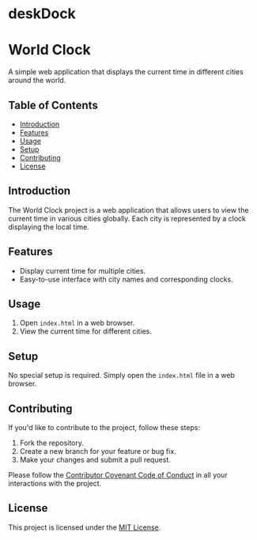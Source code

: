 # deskDock

# World Clock

A simple web application that displays the current time in different cities around the world.

## Table of Contents

- [Introduction](#introduction)
- [Features](#features)
- [Usage](#usage)
- [Setup](#setup)
- [Contributing](#contributing)
- [License](#license)

## Introduction

The World Clock project is a web application that allows users to view the current time in various cities globally. Each city is represented by a clock displaying the local time.

## Features

- Display current time for multiple cities.
- Easy-to-use interface with city names and corresponding clocks.

## Usage

1. Open `index.html` in a web browser.
2. View the current time for different cities.

## Setup

No special setup is required. Simply open the `index.html` file in a web browser.

## Contributing

If you'd like to contribute to the project, follow these steps:

1. Fork the repository.
2. Create a new branch for your feature or bug fix.
3. Make your changes and submit a pull request.

Please follow the [Contributor Covenant Code of Conduct](CODE_OF_CONDUCT.md) in all your interactions with the project.

## License

This project is licensed under the [MIT License](LICENSE).
